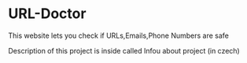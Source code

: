 # URL-Doctor
This website lets you check if URLs,Emails,Phone Numbers are safe


Description of this project is inside called Infou about project (in czech)
